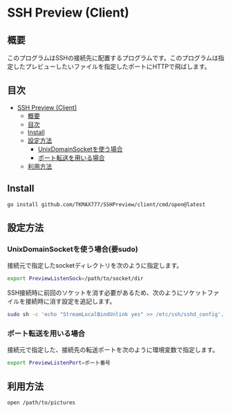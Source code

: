 # SSH Preview (Client)
## 概要
このプログラムはSSHの接続先に配置するプログラムです。このプログラムは指定したプレビューしたいファイルを指定したポートにHTTPで飛ばします。

## 目次
<!-- TOC -->

- [SSH Preview (Client)](#ssh-preview-client)
    - [概要](#概要)
    - [目次](#目次)
    - [Install](#install)
    - [設定方法](#設定方法)
        - [UnixDomainSocketを使う場合](#unixdomainsocketを使う場合)
        - [ポート転送を用いる場合](#ポート転送を用いる場合)
    - [利用方法](#利用方法)

<!-- /TOC -->

## Install

```sh
go install github.com/TKMAX777/SSHPreview/client/cmd/open@latest
```

## 設定方法
### UnixDomainSocketを使う場合(要sudo)
接続元で指定したsocketディレクトリを次のように指定します。

```sh
export PreviewListenSock=/path/to/socket/dir
```

SSH接続時に前回のソケットを消す必要があるため、次のようにソケットファイルを接続時に消す設定を追記します。

```sh
sudo sh -c 'echo "StreamLocalBindUnlink yes" >> /etc/ssh/sshd_config'.
```

### ポート転送を用いる場合
接続元で指定した、接続先の転送ポートを次のように環境変数で指定します。

```sh
export PreviewListenPort=ポート番号
```

## 利用方法

```sh
open /path/to/pictures
```
